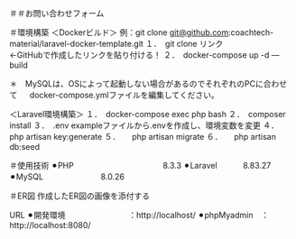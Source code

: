 ＃＃お問い合わせフォーム

＃環境構築
＜Dockerビルド＞
例：git clone git@github.com:coachtech-material/laravel-docker-template.git
１．　git clone リンク　　　　　　←GitHubで作成したリンクを貼り付ける！
２．　docker-compose up -d —build

＊　MySQLは、OSによって起動しない場合があるのでそれぞれのPCに合わせて
　 docker-compose.ymlファイルを編集してください。

＜Laravel環境構築＞
１．　docker-compose exec php bash
２．　composer install
３．　.env exampleファイルから.envを作成し、環境変数を変更
４．　　php artisan key:generate
５．　　php artisan migrate
６．　　php artisan  db:seed

＃使用技術
⚫︎PHP 　　　　　　　　　　　8.3.3
⚫︎Laravel 　　　8.83.27
⚫︎MySQL 　　　　　　　8.0.26

＃ER図
作成したER図の画像を添付する

URL
⚫︎開発環境　　　　　　　　：http://localhost/
⚫︎phpMyadmin　：http://localhost:8080/
